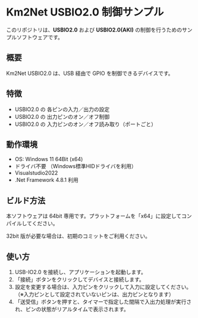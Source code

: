 # Km2Net USBIO2.0 制御サンプル

このリポジトリは、**USBIO2.0** および **USBIO2.0(AKI)** の制御を行うためのサンプルソフトウェアです。

## 概要

Km2Net USBIO2.0 は、USB 経由で GPIO を制御できるデバイスです。


## 特徴

- USBIO2.0 の 各ピンの入力／出力の設定
- USBIO2.0 の 出力ピンのオン／オフ制御
- USBIO2.0 の 入力ピンのオン／オフ読み取り（ポートごと）

## 動作環境

- OS: Windows 11 64Bit (x64)
- ドライバ不要 （Windows標準HIDドライバを利用）
- Visualstudio2022
- .Net Framework 4.8.1 利用

## ビルド方法

本ソフトウェアは 64bit 専用です。プラットフォームを「x64」に設定してコンパイルしてください。

32bit 版が必要な場合は、初期のコミットをご利用ください。

## 使い方

1. USB-IO2.0 を接続し、アプリケーションを起動します。
2. 「接続」ボタンをクリックしてデバイスと接続します。
3. 設定を変更する場合は、入力ピンをクリックして入力に設定してください。  
   （※入力ピンとして設定されていないピンは、出力ピンとなります）
4. 「送受信」ボタンを押すと、タイマーで指定した間隔で入出力処理が実行され、ピンの状態がリアルタイムで表示されます。
